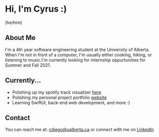 # Hi, I'm Cyrus :) 
(he/him)</br>

## About Me 
I'm a 4th year software engineering student at the University of Alberta. </br> When I'm not in front of a computer, I'm usually either cooking, hiking, or listening to music.I'm currently looking for internship oppurtunities for Summer and Fall 2021. </br>

## Currently...
- Polishing up my spotify track visualizer [here](spotify-visualizer-14c21.web.app)
- Polishing my personal project portfolio [website](https://cyrusdiego.com/)
- Learning SwiftUI, back-end web development, and more :) 

## Contact 
You can reach me at: cdiego@ualberta.ca or connect with me on [LinkedIn](https://www.linkedin.com/in/cyrus-diego/)
